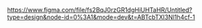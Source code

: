 https://www.figma.com/file/fs2BqJ0rzGR1dgHiUHTaHR/Untitled?type=design&node-id=0%3A1&mode=dev&t=ABTcbTXI3Nl1h4cf-1
